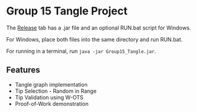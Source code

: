 # Group 15 Tangle Project

The [Release](https://github.com/naomirae20/SecurityProject_5378/releases/tag/Release) tab has a .jar file and an optional RUN.bat script for Windows.

For Windows, place both files into the same directory and run RUN.bat.

For running in a terminal, run ``java -jar Group15_Tangle.jar``.

## Features

* Tangle graph implementation
* Tip Selection - Random in Range
* Tip Validation using W-OTS
* Proof-of-Work demonstration